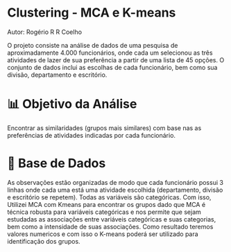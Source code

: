 # Clustering - MCA e K-means
Autor: Rogério R R Coelho

O projeto consiste na análise de dados de uma pesquisa de aproximadamente 4.000 funcionários, onde cada um selecionou as três atividades de lazer de sua preferência a partir de uma lista de 45 opções. O conjunto de dados inclui as escolhas de cada funcionário, bem como sua divisão, departamento e escritório.

# 📊 Objetivo da Análise

Encontrar as similaridades (grupos mais similares) com base nas as preferências de atividades indicadas por cada funcionário.

# 📂 Base de Dados
As observações estão organizadas de modo que cada funcionário possui 3 linhas onde cada uma está uma atividade escolhida (departamento, divisão e escritório se repetem).
Todas as variáveis são categóricas. Com isso, Utilizei MCA com Kmeans para encontrar os grupos dado que MCA é técnica robusta para variáveis categóricas e nos permite que sejam estudadas as associações entre variáveis categóricas e suas categorias, bem como a intensidade de suas associações. Como resultado teremos valores numericos e com isso o K-means poderá ser utilizado para identificação dos grupos.
